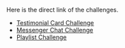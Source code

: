 Here is the direct link of the challenges.


- [Testimonial Card Challenge](https://testimonial3.netlify.app/)
- [Messenger Chat Challenge](https://chatmessengerapp.netlify.app/)
- [Playlist Challenge](https://dailychallengeplaylist.netlify.app/)

